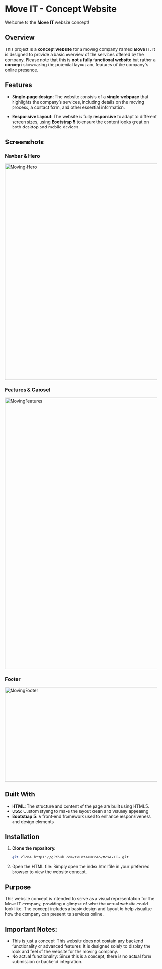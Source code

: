 # Move IT - Concept Website

Welcome to the **Move IT** website concept!

## Overview

This project is a **concept website** for a moving company named **Move IT**. It is designed to provide a basic overview of the services offered by the company. Please note that this is **not a fully functional website** but rather a **concept** showcasing the potential layout and features of the company's online presence.

## Features

- **Single-page design**: The website consists of a **single webpage** that highlights the company’s services, including details on the moving process, a contact form, and other essential information.
  
- **Responsive Layout**: The website is fully **responsive** to adapt to different screen sizes, using **Bootstrap 5** to ensure the content looks great on both desktop and mobile devices.


## Screenshots

### Navbar & Hero
<img width="1894" height="713" alt="Moving-Hero" src="https://github.com/user-attachments/assets/0153254c-2663-4c0c-84c4-47a5cb662397" />


### Features & Carosel
<img width="1142" height="896" alt="MovingFeatures" src="https://github.com/user-attachments/assets/d1d49005-f60e-4f83-a5da-466769bd6cd1" />


### Footer
<img width="1179" height="312" alt="MovingFooter" src="https://github.com/user-attachments/assets/f04562cc-e1da-4398-bdf9-21dce70d65a0" />


## Built With

- **HTML**: The structure and content of the page are built using HTML5.
- **CSS**: Custom styling to make the layout clean and visually appealing.
- **Bootstrap 5**: A front-end framework used to enhance responsiveness and design elements.

## Installation

1. **Clone the repository**:
   ```bash
   git clone https://github.com/CountessOreo/Move-IT-.git
   ```

2. Open the HTML file:
Simply open the index.html file in your preferred browser to view the website concept.


## Purpose

This website concept is intended to serve as a visual representation for the Move IT company, providing a glimpse of what the actual website could look like. The concept includes a basic design and layout to help visualize how the company can present its services online.

## Important Notes:

-  This is just a concept: This website does not contain any backend functionality or advanced features. It is designed solely to display the look and feel of the website for the moving company.
-  No actual functionality: Since this is a concept, there is no actual form submission or backend integration.
